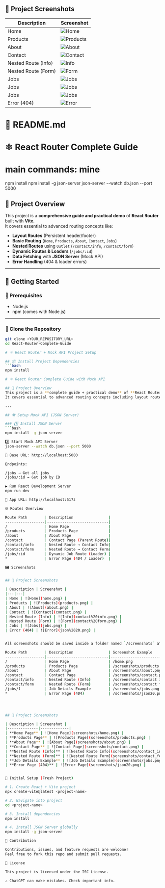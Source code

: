 ## 📸 Project Screenshots

| Description | Screenshot |
|---|---|
| Home | ![Home](screenshots/home.png) |
| Products | ![Products](screenshots/products.png) |
| About | ![About](screenshots/about.png) |
| Contact | ![Contact](screenshots/contact.png) |
| Nested Route (Info) | ![Info](screenshots/contact_info.png) |
| Nested Route (Form) | ![Form](screenshots/contact_form.png) |
| Jobs | ![Jobs](screenshots/jobs.png) |
| Jobs | ![Jobs](screenshots/all_jobs_json.png) |
| Jobs | ![Jobs](screenshots/jobs_1.png) |
| Error (404) | ![Error](screenshots/json_20.png) |


# 📖 README.md

# ⚛️ React Router Complete Guide
# main commands: mine
npm install
npm install -g json-server
json-server --watch db.json --port 5000

## 📌 Project Overview
This project is a **comprehensive guide and practical demo** of **React Router** built with **Vite**.  
It covers essential to advanced routing concepts like:

- **Layout Routes** (Persistent header/footer)  
- **Basic Routing** (`Home`, `Products`, `About`, `Contact`, `Jobs`)  
- **Nested Routes** using `Outlet` (`/contact/info`, `/contact/form`)  
- **Dynamic Routes & Loaders** (`/jobs/:id`)  
- **Data Fetching** with **JSON Server** (Mock API)  
- **Error Handling** (404 & loader errors)  

---

## 🚀 Getting Started

### 🔑 Prerequisites
- Node.js  
- npm (comes with Node.js)  

---

### 📂 Clone the Repository
```bash
git clone <YOUR_REPOSITORY_URL>
cd React-Router-Complete-Guide

# ⚛️ React Router + Mock API Project Setup

## 📦 Install Project Dependencies
```bash
npm install

# ⚛️ React Router Complete Guide with Mock API

## 📌 Project Overview
This project is a **complete guide + practical demo** of **React Router** (with Vite) and **Mock API using JSON Server**.  
It covers essential to advanced routing concepts including layout routes, nested routes, dynamic routes, error pages, and data fetching with loaders.

---

## 🛠️ Setup Mock API (JSON Server)

### 1️⃣ Install JSON Server
```bash
npm install -g json-server

2️⃣ Start Mock API Server
json-server --watch db.json --port 5000

📌 Base URL: http://localhost:5000

Endpoints:

/jobs → Get all jobs  
/jobs/:id → Get job by ID  

▶️ Run React Development Server  
npm run dev  

📌 App URL: http://localhost:5173  

🌐 Routes Overview  

Route Path        | Description                |  
------------------|----------------------------|  
/                 | Home Page                  |  
/products         | Products Page              |  
/about            | About Page                 |  
/contact          | Contact Page (Parent Route)|  
/contact/info     | Nested Route → Contact Info|  
/contact/form     | Nested Route → Contact Form|  
/jobs/:id         | Dynamic Job Route (Loader) |  
*                 | Error Page (404 / Loader)  |  

🖼️ Screenshots


## 📸 Project Screenshots

| Description | Screenshot |
|---|---|
| Home | ![Home](home.png) |
| Products | ![Products](products.png) |
| About | ![About](about.png) |
| Contact | ![Contact](contact.png) |
| Nested Route (Info) | ![Info](contact%20info.png) |
| Nested Route (Form) | ![Form](contact%20form.png) |
| Jobs | ![Jobs](jobs.png) |
| Error (404) | ![Error](json%2020.png) |


All screenshots should be saved inside a folder named `/screenshots` at the project root.  

Route Path        | Description                | Screenshot Example                  |  
------------------|----------------------------|-------------------------------------|  
/                 | Home Page                  | /home.png               |  
/products         | Products Page              | /screenshots/products.png           |  
/about            | About Page                 | /screenshots/about.png              |  
/contact          | Contact Page               | /screenshots/contact.png            |  
/contact/info     | Nested Route (Info)        | /screenshots/contact info.png       |  
/contact/form     | Nested Route (Form)        | /screenshots/contact form.png       |  
/jobs/1           | Job Details Example        | /screenshots/jobs.png        |  
*                 | Error Page (404)           | /screenshots/json20.png                |  




## 📸 Project Screenshots

| Description | Screenshot |
|--------------|-------------|
| **Home Page** | ![Home Page](screenshots/home.png) |
| **Products Page** | ![Products Page](screenshots/products.png) |
| **About Page** | ![About Page](screenshots/about.png) |
| **Contact Page** | ![Contact Page](screenshots/contact.png) |
| **Nested Route (Info)** | ![Nested Route Info](screenshots/contact_info.png) |
| **Nested Route (Form)** | ![Nested Route Form](screenshots/contact_form.png) |
| **Job Details Example** | ![Job Details Example](screenshots/jobs.png) |
| **Error Page (404)** | ![Error Page](screenshots/json20.png) |


📝 Initial Setup (Fresh Project)  

# 1. Create React + Vite project  
npx create-vite@latest <project-name>  

# 2. Navigate into project  
cd <project-name>  

# 3. Install dependencies  
npm install  

# 4. Install JSON Server globally  
npm install -g json-server  

🤝 Contribution  

Contributions, issues, and feature requests are welcome!  
Feel free to fork this repo and submit pull requests.  

📄 License  

This project is licensed under the ISC License.  

⚠️ ChatGPT can make mistakes. Check important info.  


